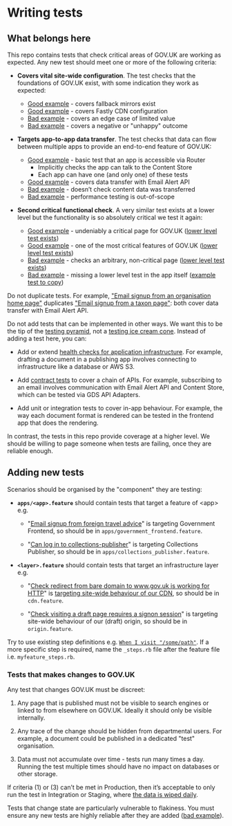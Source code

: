 # Writing tests

## What belongs here

This repo contains tests that check critical areas of GOV.UK are working as expected. Any new test should meet one or more of the following criteria:

- **Covers vital site-wide configuration**. The test checks that the foundations of GOV.UK exist, with some indication they work as expected:

  - [Good example](https://github.com/alphagov/smokey/blob/aaa0522666d49db116b939276f0e0969357e3ed4/features/mirror.feature#L11) - covers fallback mirrors exist
  - [Good example](https://github.com/alphagov/smokey/blob/aaa0522666d49db116b939276f0e0969357e3ed4/features/gov_uk_redirect.feature#L13) - covers Fastly CDN configuration
  - [Bad example](https://github.com/alphagov/smokey/blob/aaa0522666d49db116b939276f0e0969357e3ed4/features/gov_uk.feature#L9) - covers an edge case of limited value
  - [Bad example](https://github.com/alphagov/smokey/blob/aaa0522666d49db116b939276f0e0969357e3ed4/features/gov_uk.feature#L27) - covers a negative or "unhappy" outcome

- **Targets app-to-app data transfer**. The test checks that data can flow between multiple apps to provide an end-to-end feature of GOV.UK:

  - [Good example](https://github.com/alphagov/smokey/blob/aaa0522666d49db116b939276f0e0969357e3ed4/features/service_manual.feature#L7) - basic test that an app is accessible via Router
    - Implicitly checks the app can talk to the Content Store
    - Each app can have one (and only one) of these tests
  - [Good example](https://github.com/alphagov/smokey/blob/aaa0522666d49db116b939276f0e0969357e3ed4/features/collections.feature#L53) - covers data transfer with Email Alert API
  - [Bad example](https://github.com/alphagov/smokey/blob/aaa0522666d49db116b939276f0e0969357e3ed4/features/router.feature#L8) - doesn’t check content data was transferred
  - [Bad example](https://github.com/alphagov/smokey/blob/0d7134e3e99a8c0bd9b4ada13d6ce298bbf03f44/features/benchmarking.feature#L7) - performance testing is out-of-scope

- **Second critical functional check**. A very similar test exists at a lower level but the functionality is so absolutely critical we test it again:

  - [Good example](https://github.com/alphagov/smokey/blob/aaa0522666d49db116b939276f0e0969357e3ed4/features/frontend.feature#L18) - undeniably a critical page for GOV.UK ([lower level test exists](https://github.com/alphagov/frontend/blob/a40ba988c58dd882d841a6f1d82d5b894939fdc5/test/integration/help_test.rb#L18))
  - [Good example](https://github.com/alphagov/smokey/blob/aaa0522666d49db116b939276f0e0969357e3ed4/features/frontend.feature#L59) - one of the most critical features of GOV.UK ([lower level test exists](https://github.com/alphagov/router/blob/96d5912cec4c8052c2f9f71d257f2add2787b65d/integration_tests/redirect_test.go?L23#L12))
  - [Bad example](https://github.com/alphagov/smokey/blob/aaa0522666d49db116b939276f0e0969357e3ed4/features/collections.feature#L29) - checks an arbitrary, non-critical page ([lower level test exists](https://github.com/alphagov/collections/blob/cc94525a05b2651fee621b588e530aca8e1f77e4/features/viewing_browse.feature))
  - [Bad example](https://github.com/alphagov/smokey/blob/aaa0522666d49db116b939276f0e0969357e3ed4/features/finder_frontend.feature#L45) - missing a lower level test in the app itself ([example test to copy](https://github.com/alphagov/finder-frontend/blob/d70a01903e2813719e7d5adbf79fbcb1d49335fb/spec/controllers/email_alert_subscriptions_controller_spec.rb#L363))

Do not duplicate tests. For example, ["Email signup from an organisation home page"](https://github.com/alphagov/smokey/blob/aaa0522666d49db116b939276f0e0969357e3ed4/features/collections.feature#L47) duplicates ["Email signup from a taxon page"](https://github.com/alphagov/smokey/blob/aaa0522666d49db116b939276f0e0969357e3ed4/features/collections.feature#L53): both cover data transfer with Email Alert API.

Do not add tests that can be implemented in other ways. We want this to be the tip of the [testing pyramid](https://martinfowler.com/bliki/TestPyramid.html), not a [testing ice cream cone](http://saeedgatson.com/the-software-testing-ice-cream-cone/). Instead of adding a test here, you can:

- Add or extend [health checks for application infrastructure](https://github.com/alphagov/govuk_app_config/blob/main/docs/healthchecks.md). For example, drafting a document in a publishing app involves connecting to infrastructure like a database or AWS S3.

- Add [contract tests](https://docs.publishing.service.gov.uk/manual/pact-broker.html) to cover a chain of APIs. For example, subscribing to an email involves communication with Email Alert API and Content Store, which can be tested via GDS API Adapters.

- Add unit or integration tests to cover in-app behaviour. For example, the way each document format is rendered can be tested in the frontend app that does the rendering.

In contrast, the tests in this repo provide coverage at a higher level. We should be willing to page someone when tests are failing, once they are reliable enough.

## Adding new tests

Scenarios should be organised by the "component" they are testing:

- **`apps/<app>.feature`** should contain tests that target a feature of \<app\> e.g.

  - "[Email signup from foreign travel advice](https://github.com/alphagov/smokey/blob/a529bae614f28ab5073203a7a7d667c77c65c19d/features/foreign_travel_advice.feature#L15)" is targeting Government Frontend, so should be in `apps/government_frontend.feature`.

  - "[Can log in to collections-publisher](https://github.com/alphagov/smokey/blob/a529bae614f28ab5073203a7a7d667c77c65c19d/features/publishing_tools.feature#L4)" is targeting Collections Publisher, so should be in `apps/collections_publisher.feature`.

- **`<layer>.feature`** should contain tests that target an infrastructure layer e.g.

  - "[Check redirect from bare domain to www.gov.uk is working for HTTP](https://github.com/alphagov/smokey/blob/a529bae614f28ab5073203a7a7d667c77c65c19d/features/gov_uk_redirect.feature#L3)" is [targeting site-wide behaviour of our CDN](https://github.com/alphagov/govuk-cdn-config/blob/8ca5780ec513c0c17f64304c26bbd3de18c5138d/vcl_templates/tldredirect.vcl.erb#L46), so should be in `cdn.feature`.

  - "[Check visiting a draft page requires a signon session](https://github.com/alphagov/smokey/blob/a529bae614f28ab5073203a7a7d667c77c65c19d/features/draft_environment.feature#L11)" is targeting site-wide behaviour of our (draft) origin, so should be in `origin.feature`.

Try to use existing step definitions e.g. [`When I visit "/some/path"`](https://github.com/alphagov/smokey/blob/b656e65ef6853d65de3e24a7e884911054c8bf7d/features/step_definitions/smokey_steps.rb#L70-L72). If a more specific step is required, name the `_steps.rb` file after the feature file i.e. `myfeature_steps.rb`.

### Tests that makes changes to GOV.UK

Any test that changes GOV.UK must be discreet:

1. Any page that is published must not be visible to search engines or linked to from elsewhere on GOV.UK. Ideally it should only be visible internally.

2. Any trace of the change should be hidden from departmental users. For example, a document could be published in a dedicated "test" organisation.

3. Data must not accumulate over time - tests run many times a day. Running the test multiple times should have no impact on databases or other storage.

If criteria (1) or (3) can’t be met in Production, then it’s acceptable to only run the test in Integration or Staging, where [the data is wiped daily](https://docs.publishing.service.gov.uk/manual/govuk-env-sync.html).

Tests that change state are particularly vulnerable to flakiness. You must ensure any new tests are highly reliable after they are added ([bad example](https://github.com/alphagov/smokey/pull/916)).
